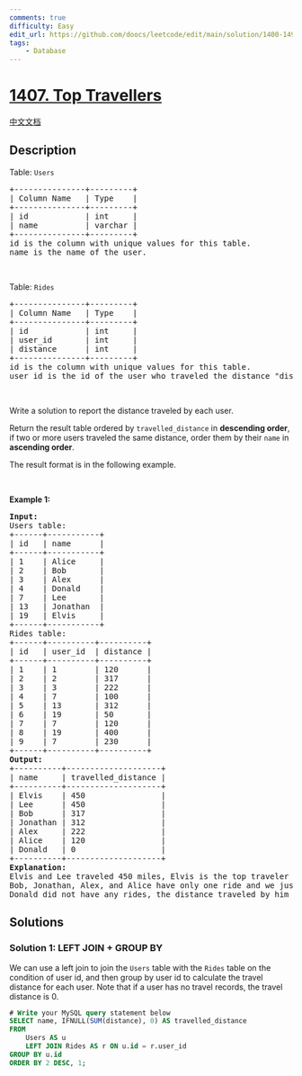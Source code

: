 ```yaml
---
comments: true
difficulty: Easy
edit_url: https://github.com/doocs/leetcode/edit/main/solution/1400-1499/1407.Top%20Travellers/README_EN.md
tags:
    - Database
---
```


<!-- problem:start -->

# [1407. Top Travellers](https://leetcode.com/problems/top-travellers)

[中文文档](/solution/1400-1499/1407.Top%20Travellers/README.md)

## Description

<p>Table: <code>Users</code></p>

<pre>
+---------------+---------+
| Column Name   | Type    |
+---------------+---------+
| id            | int     |
| name          | varchar |
+---------------+---------+
id is the column with unique values for this table.
name is the name of the user.
</pre>

<p>&nbsp;</p>

<p>Table: <code>Rides</code></p>

<pre>
+---------------+---------+
| Column Name   | Type    |
+---------------+---------+
| id            | int     |
| user_id       | int     |
| distance      | int     |
+---------------+---------+
id is the column with unique values for this table.
user_id is the id of the user who traveled the distance &quot;distance&quot;.
</pre>

<p>&nbsp;</p>

<p>Write a solution&nbsp;to report the distance traveled by each user.</p>

<p>Return the result table ordered by <code>travelled_distance</code> in <strong>descending order</strong>, if two or more users traveled the same distance, order them by their <code>name</code> in <strong>ascending order</strong>.</p>

<p>The&nbsp;result format is in the following example.</p>

<p>&nbsp;</p>
<p><strong class="example">Example 1:</strong></p>

<pre>
<strong>Input:</strong> 
Users table:
+------+-----------+
| id   | name      |
+------+-----------+
| 1    | Alice     |
| 2    | Bob       |
| 3    | Alex      |
| 4    | Donald    |
| 7    | Lee       |
| 13   | Jonathan  |
| 19   | Elvis     |
+------+-----------+
Rides table:
+------+----------+----------+
| id   | user_id  | distance |
+------+----------+----------+
| 1    | 1        | 120      |
| 2    | 2        | 317      |
| 3    | 3        | 222      |
| 4    | 7        | 100      |
| 5    | 13       | 312      |
| 6    | 19       | 50       |
| 7    | 7        | 120      |
| 8    | 19       | 400      |
| 9    | 7        | 230      |
+------+----------+----------+
<strong>Output:</strong> 
+----------+--------------------+
| name     | travelled_distance |
+----------+--------------------+
| Elvis    | 450                |
| Lee      | 450                |
| Bob      | 317                |
| Jonathan | 312                |
| Alex     | 222                |
| Alice    | 120                |
| Donald   | 0                  |
+----------+--------------------+
<strong>Explanation:</strong> 
Elvis and Lee traveled 450 miles, Elvis is the top traveler as his name is alphabetically smaller than Lee.
Bob, Jonathan, Alex, and Alice have only one ride and we just order them by the total distances of the ride.
Donald did not have any rides, the distance traveled by him is 0.
</pre>

## Solutions

<!-- solution:start -->

### Solution 1: LEFT JOIN + GROUP BY

We can use a left join to join the `Users` table with the `Rides` table on the condition of user id, and then group by user id to calculate the travel distance for each user. Note that if a user has no travel records, the travel distance is $0$.

<!-- tabs:start -->

```sql
# Write your MySQL query statement below
SELECT name, IFNULL(SUM(distance), 0) AS travelled_distance
FROM
    Users AS u
    LEFT JOIN Rides AS r ON u.id = r.user_id
GROUP BY u.id
ORDER BY 2 DESC, 1;
```

<!-- tabs:end -->

<!-- solution:end -->

<!-- problem:end -->
